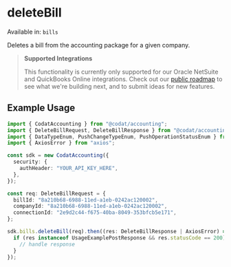 # deleteBill
Available in: `bills`

Deletes a bill from the accounting package for a given company.

> **Supported Integrations**
> 
> This functionality is currently only supported for our Oracle NetSuite and QuickBooks Online integrations. Check out our [public roadmap](https://portal.productboard.com/codat/7-public-product-roadmap/tabs/46-accounting-api) to see what we're building next, and to submit ideas for new features.

## Example Usage
```typescript
import { CodatAccounting } from "@codat/accounting";
import { DeleteBillRequest, DeleteBillResponse } from "@codat/accounting/dist/sdk/models/operations";
import { DataTypeEnum, PushChangeTypeEnum, PushOperationStatusEnum } from "@codat/accounting/dist/sdk/models/shared";
import { AxiosError } from "axios";

const sdk = new CodatAccounting({
  security: {
    authHeader: "YOUR_API_KEY_HERE",
  },
});

const req: DeleteBillRequest = {
  billId: "8a210b68-6988-11ed-a1eb-0242ac120002",
  companyId: "8a210b68-6988-11ed-a1eb-0242ac120002",
  connectionId: "2e9d2c44-f675-40ba-8049-353bfcb5e171",
};

sdk.bills.deleteBill(req).then((res: DeleteBillResponse | AxiosError) => {
  if (res instanceof UsageExamplePostResponse && res.statusCode == 200) {
    // handle response
  }
});
```
